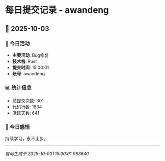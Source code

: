 # 每日提交记录 - awandeng

## 📅 2025-10-03

### 🎯 今日活动
- **主要活动**: Bug修复
- **技术栈**: Rust
- **提交时间**: 15:00:01
- **账号**: awandeng

### 📊 统计信息
- 总提交次数: 301
- 代码行数: 1834
- 活跃天数: 641

### 💭 今日感悟
持续学习，永不止步。

---
*自动生成于 2025-10-03T15:00:01.963640*
